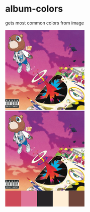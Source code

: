 # album-colors

gets most common colors from image

<img src="image.png" width="50%" height="50%">
<img src="final.png" width="50%" height="50%">
